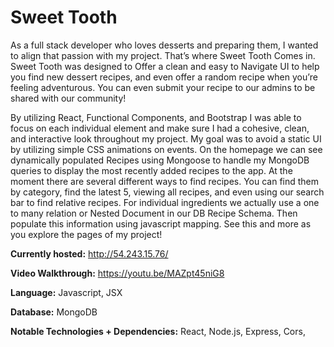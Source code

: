 # Sweet Tooth

As a full stack developer who loves desserts and preparing them, I wanted to align that passion with my project. 
That’s where Sweet Tooth Comes in. Sweet Tooth was designed to 
Offer a clean and easy to Navigate UI to help you find new dessert recipes, and even offer a random recipe when you’re 
feeling adventurous. You can even submit your recipe to our admins to be shared with our community! 




By utilizing React, Functional Components, and Bootstrap I was able to focus on each individual element and make sure I had a cohesive, clean, 
and interactive look throughout my project.  My goal was to avoid a static UI by utilizing simple CSS animations on events.	On the homepage we can
see dynamically populated Recipes using Mongoose to handle my MongoDB queries to display the most recently added recipes to the app.
At the moment there are several different ways to find recipes. You can find them by category, find the latest 5, viewing all recipes, 
and even using our search bar to find relative recipes. For individual ingredients we actually use a one to many relation or Nested Document 
in our DB Recipe Schema. Then populate this information using javascript mapping. 
See this and more as you explore the pages of my project!


**Currently hosted:** http://54.243.15.76/

 **Video Walkthrough:** https://youtu.be/MAZpt45niG8

  **Language:** Javascript, JSX
  
  **Database:** MongoDB
  
  **Notable Technologies + Dependencies:** React, Node.js, Express, Cors, 
